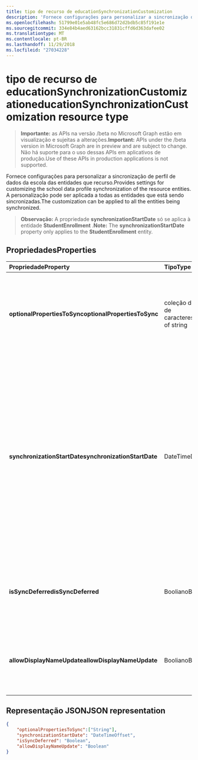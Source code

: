 ```yaml
---
title: tipo de recurso de educationSynchronizationCustomization
description: 'Fornece configurações para personalizar a sincronização de perfil de dados da escola das entidades que recurso. A personalização pode ser aplicada a todas as entidades que está sendo sincronizadas. '
ms.openlocfilehash: 51799e01e5ab48fc5e686d72d2bdb5c85f191e1e
ms.sourcegitcommit: 334e84b4aed63162bcc31831cffd6d363dafee02
ms.translationtype: MT
ms.contentlocale: pt-BR
ms.lasthandoff: 11/29/2018
ms.locfileid: "27034228"
---
```

# <a name="educationsynchronizationcustomization-resource-type"></a><span data-ttu-id="85d24-104">tipo de recurso de educationSynchronizationCustomization</span><span class="sxs-lookup"><span data-stu-id="85d24-104">educationSynchronizationCustomization resource type</span></span>

> <span data-ttu-id="85d24-105">**Importante:** as APIs na versão /beta no Microsoft Graph estão em visualização e sujeitas a alterações.</span><span class="sxs-lookup"><span data-stu-id="85d24-105">**Important:** APIs under the /beta version in Microsoft Graph are in preview and are subject to change.</span></span> <span data-ttu-id="85d24-106">Não há suporte para o uso dessas APIs em aplicativos de produção.</span><span class="sxs-lookup"><span data-stu-id="85d24-106">Use of these APIs in production applications is not supported.</span></span>

<span data-ttu-id="85d24-107">Fornece configurações para personalizar a sincronização de perfil de dados da escola das entidades que recurso.</span><span class="sxs-lookup"><span data-stu-id="85d24-107">Provides settings for customizing the school data profile synchronization of the resource entities.</span></span> <span data-ttu-id="85d24-108">A personalização pode ser aplicada a todas as entidades que está sendo sincronizadas.</span><span class="sxs-lookup"><span data-stu-id="85d24-108">The customization can be applied to all the entities being synchronized.</span></span> 

><span data-ttu-id="85d24-109">**Observação:** A propriedade **synchronizationStartDate** só se aplica à entidade **StudentEnrollment** .</span><span class="sxs-lookup"><span data-stu-id="85d24-109">**Note:** The **synchronizationStartDate** property only applies to the **StudentEnrollment** entity.</span></span>

## <a name="properties"></a><span data-ttu-id="85d24-110">Propriedades</span><span class="sxs-lookup"><span data-stu-id="85d24-110">Properties</span></span>

| <span data-ttu-id="85d24-111">Propriedade</span><span class="sxs-lookup"><span data-stu-id="85d24-111">Property</span></span> | <span data-ttu-id="85d24-112">Tipo</span><span class="sxs-lookup"><span data-stu-id="85d24-112">Type</span></span> | <span data-ttu-id="85d24-113">Descrição</span><span class="sxs-lookup"><span data-stu-id="85d24-113">Description</span></span> |
|:-|:-|:-|
| <span data-ttu-id="85d24-114">**optionalPropertiesToSync**</span><span class="sxs-lookup"><span data-stu-id="85d24-114">**optionalPropertiesToSync**</span></span> | <span data-ttu-id="85d24-115">coleção de cadeia de caracteres</span><span class="sxs-lookup"><span data-stu-id="85d24-115">collection of string</span></span> |  <span data-ttu-id="85d24-116">A coleção de nomes de propriedade para sincronização. Se definido como nulo, todas as propriedades serão sincronizados.</span><span class="sxs-lookup"><span data-stu-id="85d24-116">The collection of property names to sync. If set to null, all properties will be synchronized.</span></span>       |
| <span data-ttu-id="85d24-117">**synchronizationStartDate**</span><span class="sxs-lookup"><span data-stu-id="85d24-117">**synchronizationStartDate**</span></span> | <span data-ttu-id="85d24-118">DateTime</span><span class="sxs-lookup"><span data-stu-id="85d24-118">DateTime</span></span> |  <span data-ttu-id="85d24-119">A data em que a sincronização deve ser iniciado.</span><span class="sxs-lookup"><span data-stu-id="85d24-119">The date that the synchronization should start.</span></span> <span data-ttu-id="85d24-120">Este valor deve ser definido como uma data futura.</span><span class="sxs-lookup"><span data-stu-id="85d24-120">This value should be set to a future date.</span></span> <span data-ttu-id="85d24-121">Se definido como null, o recurso será sincronizado após a conclusão da configuração do perfil.</span><span class="sxs-lookup"><span data-stu-id="85d24-121">If set to null, the resource will be synchronized when the profile setup completes.</span></span> <span data-ttu-id="85d24-122">**Observação:** Isso se aplica apenas à propriedade **StudentEnrollment** .</span><span class="sxs-lookup"><span data-stu-id="85d24-122">**Note:** This only applies to the **StudentEnrollment** property.</span></span>      |
|<span data-ttu-id="85d24-123">**isSyncDeferred**</span><span class="sxs-lookup"><span data-stu-id="85d24-123">**isSyncDeferred**</span></span> |<span data-ttu-id="85d24-124">Booliano</span><span class="sxs-lookup"><span data-stu-id="85d24-124">Boolean</span></span> | <span data-ttu-id="85d24-125">Indica se a sincronização da entidade pai é adiada para uma data posterior.</span><span class="sxs-lookup"><span data-stu-id="85d24-125">Indicates whether synchronization of the parent entity is deferred to a later date.</span></span> |
| <span data-ttu-id="85d24-126">**allowDisplayNameUpdate**</span><span class="sxs-lookup"><span data-stu-id="85d24-126">**allowDisplayNameUpdate**</span></span> | <span data-ttu-id="85d24-127">Booliano</span><span class="sxs-lookup"><span data-stu-id="85d24-127">Boolean</span></span> |  <span data-ttu-id="85d24-128">Indica se o nome de exibição do recurso pode ser substituído pela sincronização.</span><span class="sxs-lookup"><span data-stu-id="85d24-128">Indicates whether the display name of the resource can be overwritten by the sync.</span></span>         |


## <a name="json-representation"></a><span data-ttu-id="85d24-129">Representação JSON</span><span class="sxs-lookup"><span data-stu-id="85d24-129">JSON representation</span></span>
<!-- {
  "blockType": "resource",
  "optionalProperties": [

  ],
  "@odata.type": "#microsoft.graph.educationSynchronizationCustomization"
}-->

```json
{  
    "optionalPropertiesToSync":["String"],
    "synchronizationStartDate": "DateTimeOffset",
    "isSyncDeferred": "Boolean",
    "allowDisplayNameUpdate": "Boolean"
}
```

